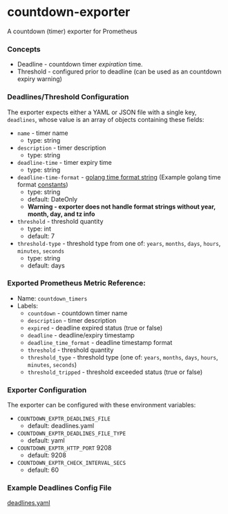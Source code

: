 # countdown-exporter
A countdown (timer) exporter for Prometheus


### Concepts
* Deadline - countdown timer _expiration_ time.
* Threshold - configured prior to deadline (can be used as an countdown expiry warning)


### Deadlines/Threshold Configuration
The exporter expects either a YAML or JSON file with a single key, `deadlines`, whose value is an array of objects containing these fields:
* `name` - timer name
  * type: string
* `description` - timer description
  * type: string
* `deadline-time` - timer expiry time
  * type: string
* `deadline-time-format` - [golang time format string](https://golang.org/pkg/time/#Time.Format) (Example golang time format [constants](https://golang.org/pkg/time/#pkg-constants))
  * type: string
  * default: DateOnly
  * **Warning - exporter does not handle format strings without year, month, day, and tz info**
* `threshold` - threshold quantity
  * type: int
  * default: 7
* `threshold-type` - threshold type from one of: `years`, `months`, `days`, `hours`, `minutes`, `seconds`
  * type: string
  * default: days

### Exported Prometheus Metric Reference:
* Name: `countdown_timers`
* Labels:
  * `countdown` - countdown timer name 
  * `description` - timer description
  * `expired` - deadline expired status (true or false)
  * `deadline` - deadline/expiry timestamp
  * `deadline_time_format` - deadline timestamp format
  * `threshold` - threshold quantity
  * `threshold_type` - threshold type (one of: `years`, `months`, `days`, `hours`, `minutes`, `seconds`)
  * `threshold_tripped` - threshold exceeded status (true or false)


### Exporter Configuration
The exporter can be configured with these environment variables:
* `COUNTDOWN_EXPTR_DEADLINES_FILE`
  * default: deadlines.yaml
* `COUNTDOWN_EXPTR_DEADLINES_FILE_TYPE`
  * default: yaml
* `COUNTDOWN_EXPTR_HTTP_PORT` 9208
  * default: 9208
* `COUNTDOWN_EXPTR_CHECK_INTERVAL_SECS`
  * default: 60
  
### Example Deadlines Config File
[deadlines.yaml](https://github.com/tmegow/countdown-exporter/blob/master/deadlines.yaml)
